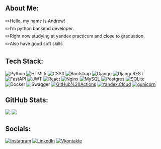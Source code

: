 ## About Me:
✏️Hello, my name is Andrew!<br> ✏️I’m python backend developer.<br> ✏️Right now studying at yandex practicum and сlose to graduation.<br> ✏️Also have good soft skills


## Tech Stack:
![Python](https://img.shields.io/badge/python-3670A0?style=flat&logo=python&logoColor=ffdd54) ![HTML5](https://img.shields.io/badge/html5-%23E34F26.svg?style=flat&logo=html5&logoColor=white) ![CSS3](https://img.shields.io/badge/css3-%231572B6.svg?style=flat&logo=css3&logoColor=white) ![Bootstrap](https://img.shields.io/badge/bootstrap-%23563D7C.svg?style=flat&logo=bootstrap&logoColor=white) ![Django](https://img.shields.io/badge/django-%23092E20.svg?style=flat&logo=django&logoColor=white) ![DjangoREST](https://img.shields.io/badge/DJANGO-REST-ff1709?style=flat&logo=django&logoColor=white&color=ff1709&labelColor=gray) ![FastAPI](https://img.shields.io/badge/FastAPI-005571?style=flat&logo=fastapi) ![JWT](https://img.shields.io/badge/JWT-black?style=flat&logo=JSON%20web%20tokens) ![React](https://img.shields.io/badge/react-%2320232a.svg?style=flat&logo=react&logoColor=%2361DAFB) ![Nginx](https://img.shields.io/badge/nginx-%23009639.svg?style=flat&logo=nginx&logoColor=white) ![MySQL](https://img.shields.io/badge/mysql-%2300f.svg?style=flat&logo=mysql&logoColor=white) ![Postgres](https://img.shields.io/badge/postgres-%23316192.svg?style=flat&logo=postgresql&logoColor=white) ![SQLite](https://img.shields.io/badge/sqlite-%2307405e.svg?style=flat&logo=sqlite&logoColor=white) ![Docker](https://img.shields.io/badge/docker-%230db7ed.svg?style=flat&logo=docker&logoColor=white) ![Swagger](https://img.shields.io/badge/-Swagger-%23Clojure?style=flat&logo=swagger&logoColor=white) [![GitHub%20Actions](https://img.shields.io/badge/-GitHub%20Actions-464646?style=flat-square&logo=GitHub%20actions)](https://github.com/features/actions) [![Yandex.Cloud](https://img.shields.io/badge/-Yandex.Cloud-464646?style=flat-square&logo=Yandex.Cloud)](https://cloud.yandex.ru/) [![gunicorn](https://img.shields.io/badge/-gunicorn-464646?style=flat-square&logo=gunicorn)](https://gunicorn.org/)

## GitHub Stats:
![](https://github-readme-stats-git-masterrstaa-rickstaa.vercel.app/api?username=AndreyFilippovich&theme=transparent&hide_border=false&include_all_commits=false&count_private=true&text_bold=false&line_height=20&card_width=400) ![](https://github-readme-stats-git-masterrstaa-rickstaa.vercel.app/api/top-langs/?username=AndreyFilippovich&theme=transparent&hide_border=false&include_all_commits=false&count_private=true&layout=compact)

## Socials:
[![Instagram](https://img.shields.io/badge/Instagram-%23E4405F.svg?logo=Instagram&logoColor=white)](https://www.instagram.com/_filippovich_/) [![LinkedIn](https://img.shields.io/badge/LinkedIn-%230077B5.svg?logo=linkedin&logoColor=white)](https://www.linkedin.com/in/andrey-filippovich-116813248/) [![Vkontakte](https://img.shields.io/badge/Vkontakte-%230077B5.svg?logo=VKontakte&logoColor=003f5c)](https://vk.com/filippovichandrew)
